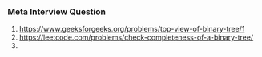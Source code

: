 ### Meta Interview Question
1. https://www.geeksforgeeks.org/problems/top-view-of-binary-tree/1
2. https://leetcode.com/problems/check-completeness-of-a-binary-tree/
3. 